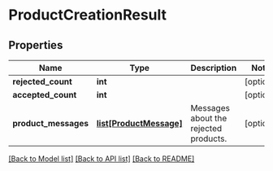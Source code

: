 # ProductCreationResult

## Properties
Name | Type | Description | Notes
------------ | ------------- | ------------- | -------------
**rejected_count** | **int** |  | [optional] 
**accepted_count** | **int** |  | [optional] 
**product_messages** | [**list[ProductMessage]**](ProductMessage.md) | Messages about the rejected products. | [optional] 

[[Back to Model list]](../README.md#documentation-for-models) [[Back to API list]](../README.md#documentation-for-api-endpoints) [[Back to README]](../README.md)


